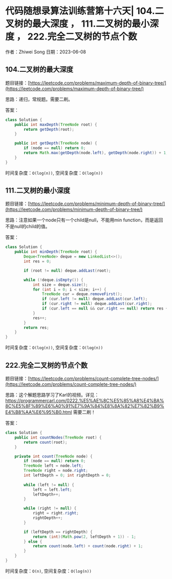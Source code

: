 # 代码随想录算法训练营第十六天| 104.二叉树的最大深度 ， 111.二叉树的最小深度 ， 222.完全二叉树的节点个数 
作者：Zhiwei Song 
日期：2023-06-08

## 104.二叉树的最大深度
题目链接：[https://leetcode.com/problems/maximum-depth-of-binary-tree/](https://leetcode.com/problems/maximum-depth-of-binary-tree/)

思路：递归，常规题。需要二刷。

答案：

```java
class Solution {
    public int maxDepth(TreeNode root) {
        return getDepth(root);
    }

    public int getDepth(TreeNode node) {
        if (node == null) return 0;
        return Math.max(getDepth(node.left), getDepth(node.right)) + 1;
    }
}
```

时间复杂度：``O(log(n))``, 空间复杂度：``O(log(n))``

## 111.二叉树的最小深度
题目链接：[https://leetcode.com/problems/minimum-depth-of-binary-tree/](https://leetcode.com/problems/minimum-depth-of-binary-tree/)

思路：注意如果一个node只有一个child是null，不能用min function，而是返回不是null的child的值。

答案：

```java
class Solution {
    public int minDepth(TreeNode root) {
        Deque<TreeNode> deque = new LinkedList<>();
        int res = 0;

        if (root != null) deque.addLast(root);

        while (!deque.isEmpty()) {
            int size = deque.size();
            for (int i = 0; i < size; i++) {
                TreeNode cur = deque.removeFirst();
                if (cur.left != null) deque.addLast(cur.left);
                if (cur.right != null) deque.addLast(cur.right);
                if (cur.left == null && cur.right == null) return res + 1;
            }
            res++;
        }
        return res;
    }
}
```

时间复杂度：``O(log(n))``, 空间复杂度：``O(log(n))``

## 222.完全二叉树的节点个数
题目链接：[https://leetcode.com/problems/count-complete-tree-nodes/](https://leetcode.com/problems/count-complete-tree-nodes/)

思路：这个解题思路学习了Karl的视频。详见：https://programmercarl.com/0222.%E5%AE%8C%E5%85%A8%E4%BA%8C%E5%8F%89%E6%A0%91%E7%9A%84%E8%8A%82%E7%82%B9%E4%B8%AA%E6%95%B0.html
需要二刷！

答案：

```java
class Solution {
    public int countNodes(TreeNode root) {
        return count(root);
    }

    private int count(TreeNode node) {
        if (node == null) return 0;
        TreeNode left = node.left;
        TreeNode right = node.right;
        int leftDepth = 0; int rightDepth = 0;
        
        while (left != null) {
            left = left.left;
            leftDepth++;
        }

        while (right != null) {
            right = right.right;
            rightDepth++;
        }

        if (leftDepth == rightDepth) {
            return (int)(Math.pow(2, leftDepth + 1)) - 1;
        } else {
            return count(node.left) + count(node.right) + 1;
        }
    }
}
```

时间复杂度：``O(n)``, 空间复杂度：``O(log(n))``
